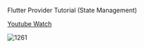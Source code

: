 Flutter Provider Tutorial (State Management)

[Youtube Watch](https://www.youtube.com/watch?v=GtXWUa3jeds)


![1261](https://user-images.githubusercontent.com/77012663/232070408-f8d744b4-717e-49ed-bc97-59977386bf23.png)
